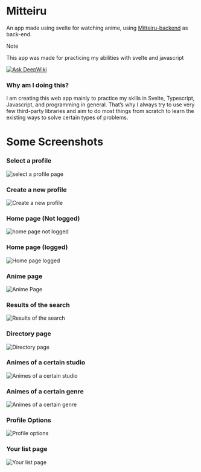 # Mitteiru

An app made using svelte for watching anime, using [Mitteiru-backend](https://github.com/AnibalDams/Mitteiru-backend) as back-end.

>[!NOTE]
> This app was made for practicing my abilities with svelte and javascript

[![Ask DeepWiki](https://deepwiki.com/badge.svg)](https://deepwiki.com/AnibalDams/Mitteiru)

### Why am I doing this?
I am creating this web app mainly to practice my skills in Svelte, Typescript, Javascript, and programming in general. That’s why I always try to use very few third-party libraries and aim to do most things from scratch to learn the existing ways to solve certain types of problems.

# Some Screenshots

### Select a profile
![select a profile page](https://github.com/AnibalDams/Mitteiru-backend/blob/main/static/2025-06-27%2015.08.32%20localhost%201689cd85a87a.png)

### Create a new profile
![Create a new profile](https://github.com/AnibalDams/Mitteiru-backend/blob/main/static/Captura%20de%20pantalla_2024-07-08_13-42-48.png)

### Home page (Not logged)
![home page not logged](https://github.com/AnibalDams/Mitteiru-backend/blob/main/static/Captura%20de%20pantalla_2024-07-08_13-44-15.png)

### Home page (logged)
![Home page logged](https://github.com/AnibalDams/Mitteiru-backend/blob/main/static/Opera%20Captura%20de%20pantalla_2024-09-02_153445_localhost.png)

### Anime page
![Anime Page](https://res.cloudinary.com/dkxmn4neg/image/upload/v1742308835/tddxk5y960e2wjyxgfp4.png)

### Results of the search
![Results of the search](https://github.com/AnibalDams/Mitteiru-backend/blob/main/static/Captura%20de%20pantalla_2024-07-08_13-40-04.png)

### Directory page
![Directory page](https://github.com/AnibalDams/Mitteiru-backend/blob/main/static/Captura%20de%20pantalla_2024-07-08_13-40-29.png)

### Animes of a certain studio
![Animes of a certain studio](https://github.com/AnibalDams/Mitteiru-backend/blob/main/static/Captura%20de%20pantalla_2024-07-08_13-41-02.png)

### Animes of a certain genre
![Animes of a certain genre](https://github.com/AnibalDams/Mitteiru-backend/blob/main/static/Captura%20de%20pantalla_2024-07-08_13-41-33.png)

### Profile Options
![Profile options](https://github.com/AnibalDams/Mitteiru-backend/blob/main/static/Captura%20de%20pantalla_2024-07-08_13-42-09.png)

### Your list page
![Your list page](https://github.com/AnibalDams/Mitteiru-backend/blob/main/static/Screenshot%202024-10-03%20at%2001-18-51%20Your%20List.png)
